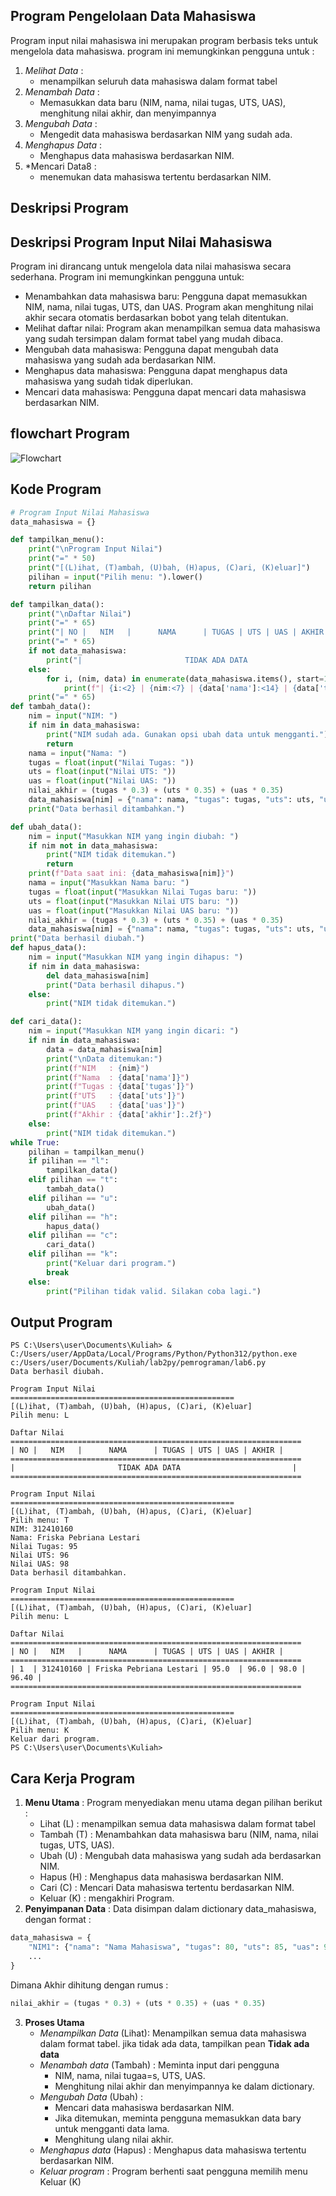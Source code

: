 ## Program Pengelolaan Data Mahasiswa
Program input nilai mahasiswa ini merupakan program berbasis teks untuk mengelola data mahasiswa. program ini memungkinkan pengguna untuk :
1. *Melihat Data* :
    - menampilkan seluruh data mahasiswa dalam format tabel
2. *Menambah Data* :
    - Memasukkan data baru (NIM, nama, nilai tugas, UTS, UAS), menghitung nilai akhir, dan menyimpannya
3. *Mengubah Data* :
    - Mengedit data mahasiswa berdasarkan NIM yang sudah ada.
4. *Menghapus Data* :
    - Menghapus data mahasiswa berdasarkan NIM.
6. *Mencari Data8 :
    - menemukan data mahasiswa tertentu berdasarkan NIM.

## Deskripsi Program
## Deskripsi Program Input Nilai Mahasiswa

Program ini dirancang untuk mengelola data nilai mahasiswa secara sederhana. Program ini memungkinkan pengguna untuk:

* Menambahkan data mahasiswa baru: Pengguna dapat memasukkan NIM, nama, nilai tugas, UTS, dan UAS. Program akan menghitung nilai akhir secara otomatis berdasarkan bobot yang telah ditentukan.
* Melihat daftar nilai: Program akan menampilkan semua data mahasiswa yang sudah tersimpan dalam format tabel yang mudah dibaca.
* Mengubah data mahasiswa: Pengguna dapat mengubah data mahasiswa yang sudah ada berdasarkan NIM.
* Menghapus data mahasiswa: Pengguna dapat menghapus data mahasiswa yang sudah tidak diperlukan.
* Mencari data mahasiswa: Pengguna dapat mencari data mahasiswa berdasarkan NIM.

## flowchart Program
![Flowchart](flowchartlab6.png) 

## Kode Program
``` python
# Program Input Nilai Mahasiswa
data_mahasiswa = {}

def tampilkan_menu():
    print("\nProgram Input Nilai")
    print("=" * 50)
    print("[(L)ihat, (T)ambah, (U)bah, (H)apus, (C)ari, (K)eluar]")
    pilihan = input("Pilih menu: ").lower()
    return pilihan

def tampilkan_data():
    print("\nDaftar Nilai")
    print("=" * 65)
    print("| NO |   NIM   |      NAMA      | TUGAS | UTS | UAS | AKHIR |")
    print("=" * 65)
    if not data_mahasiswa:
        print("|                       TIDAK ADA DATA                         |")
    else:
        for i, (nim, data) in enumerate(data_mahasiswa.items(), start=1):
            print(f"| {i:<2} | {nim:<7} | {data['nama']:<14} | {data['tugas']:<5} | {data['uts']:<3} | {data['uas']:<3} | {data['akhir']:<5.2f} |")
    print("=" * 65)
def tambah_data():
    nim = input("NIM: ")
    if nim in data_mahasiswa:
        print("NIM sudah ada. Gunakan opsi ubah data untuk mengganti.")
        return
    nama = input("Nama: ")
    tugas = float(input("Nilai Tugas: "))
    uts = float(input("Nilai UTS: "))
    uas = float(input("Nilai UAS: "))
    nilai_akhir = (tugas * 0.3) + (uts * 0.35) + (uas * 0.35)
    data_mahasiswa[nim] = {"nama": nama, "tugas": tugas, "uts": uts, "uas": uas, "akhir": nilai_akhir}
    print("Data berhasil ditambahkan.")

def ubah_data():
    nim = input("Masukkan NIM yang ingin diubah: ")
    if nim not in data_mahasiswa:
        print("NIM tidak ditemukan.")
        return
    print(f"Data saat ini: {data_mahasiswa[nim]}")
    nama = input("Masukkan Nama baru: ")
    tugas = float(input("Masukkan Nilai Tugas baru: "))
    uts = float(input("Masukkan Nilai UTS baru: "))
    uas = float(input("Masukkan Nilai UAS baru: "))
    nilai_akhir = (tugas * 0.3) + (uts * 0.35) + (uas * 0.35)
    data_mahasiswa[nim] = {"nama": nama, "tugas": tugas, "uts": uts, "uas": uas, "akhir": nilai_akhir}
print("Data berhasil diubah.")
def hapus_data():
    nim = input("Masukkan NIM yang ingin dihapus: ")
    if nim in data_mahasiswa:
        del data_mahasiswa[nim]
        print("Data berhasil dihapus.")
    else:
        print("NIM tidak ditemukan.")

def cari_data():
    nim = input("Masukkan NIM yang ingin dicari: ")
    if nim in data_mahasiswa:
        data = data_mahasiswa[nim]
        print("\nData ditemukan:")
        print(f"NIM   : {nim}")
        print(f"Nama  : {data['nama']}")
        print(f"Tugas : {data['tugas']}")
        print(f"UTS   : {data['uts']}")
        print(f"UAS   : {data['uas']}")
        print(f"Akhir : {data['akhir']:.2f}")
    else:
        print("NIM tidak ditemukan.")
while True:
    pilihan = tampilkan_menu()
    if pilihan == "l":
        tampilkan_data()
    elif pilihan == "t":
        tambah_data()
    elif pilihan == "u":
        ubah_data()
    elif pilihan == "h":
        hapus_data()
    elif pilihan == "c":
        cari_data()
    elif pilihan == "k":
        print("Keluar dari program.")
        break
    else:
        print("Pilihan tidak valid. Silakan coba lagi.")
```

## Output Program
```
PS C:\Users\user\Documents\Kuliah> & C:/Users/user/AppData/Local/Programs/Python/Python312/python.exe c:/Users/user/Documents/Kuliah/lab2py/pemrograman/lab6.py
Data berhasil diubah.

Program Input Nilai
==================================================
[(L)ihat, (T)ambah, (U)bah, (H)apus, (C)ari, (K)eluar]
Pilih menu: L   

Daftar Nilai
=================================================================
| NO |   NIM   |      NAMA      | TUGAS | UTS | UAS | AKHIR |
=================================================================
|                       TIDAK ADA DATA                         |
=================================================================

Program Input Nilai
==================================================
[(L)ihat, (T)ambah, (U)bah, (H)apus, (C)ari, (K)eluar]
Pilih menu: T
NIM: 312410160
Nama: Friska Pebriana Lestari
Nilai Tugas: 95
Nilai UTS: 96
Nilai UAS: 98
Data berhasil ditambahkan.

Program Input Nilai
==================================================
[(L)ihat, (T)ambah, (U)bah, (H)apus, (C)ari, (K)eluar]
Pilih menu: L

Daftar Nilai
=================================================================
| NO |   NIM   |      NAMA      | TUGAS | UTS | UAS | AKHIR |
=================================================================
| 1  | 312410160 | Friska Pebriana Lestari | 95.0  | 96.0 | 98.0 | 96.40 |
=================================================================

Program Input Nilai
==================================================
[(L)ihat, (T)ambah, (U)bah, (H)apus, (C)ari, (K)eluar]
Pilih menu: K
Keluar dari program.
PS C:\Users\user\Documents\Kuliah>
```

## Cara Kerja Program
1. **Menu Utama** : Program menyediakan menu utama degan pilihan berikut :
   - Lihat (L) : menampilkan semua data mahasiswa dalam format tabel
   - Tambah (T) : Menambahkan data mahasiswa baru (NIM, nama, nilai tugas, UTS, UAS).
   - Ubah (U) : Mengubah data mahasiswa yang sudah ada berdasarkan NIM.
   - Hapus (H) : Menghapus data mahasiswa berdasarkan NIM.
   - Cari (C) : Mencari Data mahasiswa tertentu berdasarkan NIM.
   - Keluar (K) : mengakhiri Program.
2. **Penyimpanan Data** : Data disimpan dalam dictionary data_mahasiswa, dengan format :
``` python
data_mahasiswa = {
    "NIM1": {"nama": "Nama Mahasiswa", "tugas": 80, "uts": 85, "uas": 90, "akhir": 85.5},
    ...
}
```
Dimana Akhir dihitung dengan rumus :
   ``` python
   nilai_akhir = (tugas * 0.3) + (uts * 0.35) + (uas * 0.35)
```
3. **Proses Utama**
   - *Menampilkan Data* (Lihat): Menampilkan semua data mahasiswa dalam format tabel. jika tidak ada data, tampilkan pean **Tidak ada data**
   - *Menambah data* \(Tambah) : Meminta input dari pengguna
       - NIM, nama, nilai tugaa=s, UTS, UAS.
       - Menghitung nilai akhir dan menyimpannya ke dalam dictionary.
   - *Mengubah Data* (Ubah) :
       - Mencari data mahasiswa berdasarkan NIM.
       - Jika ditemukan, meminta pengguna memasukkan data bary untuk mengganti data lama.
       - Menghitung ulang nilai akhir.
   - *Menghapus data* (Hapus) : Menghapus data mahasiswa tertentu berdasarkan NIM.
   - *Keluar program* : Program berhenti saat pengguna memilih menu Keluar (K)
